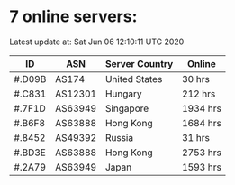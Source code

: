# 7 online servers:

Latest update at: Sat Jun 06 12:10:11 UTC 2020

| ID | ASN | Server Country | Online |
| -- | --- | -------------- | ------ |
| #.D09B | AS174 | United States | 30 hrs |
| #.C831 | AS12301 | Hungary | 212 hrs |
| #.7F1D | AS63949 | Singapore | 1934 hrs |
| #.B6F8 | AS63888 | Hong Kong | 1684 hrs |
| #.8452 | AS49392 | Russia | 31 hrs |
| #.BD3E | AS63888 | Hong Kong | 2753 hrs |
| #.2A79 | AS63949 | Japan | 1593 hrs |

